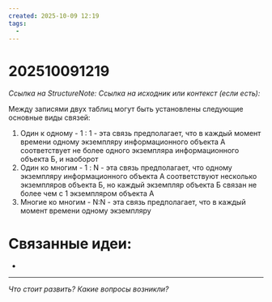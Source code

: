 ```yaml
---
created: 2025-10-09 12:19
tags:
  -
---
```

# 202510091219
*Ссылка на StructureNote:*
*Ссылка на исходник или контекст (если есть):* 

Между записями двух таблиц могут быть установлены следующие основные виды связей:
1) Один к одному - 1 : 1 - эта связь предполагает, что в каждый момент времени одному экземпляру информационного объекта А соответствует не более одного экземпляра информационного объекта Б, и наоборот
2) Один ко многим - 1 : N - эта связь предполагает, что одному экземпляру информационного объекта А соответствуют несколько экземпляров объекта Б, но каждый экземпляр объекта Б связан не более чем с 1 экземпляром объекта А
3) Многие ко многим - N:N - эта связь предполагает, что в каждый момент времени одному экземпляру 
# Связанные идеи:
* 
---

*Что стоит развить? Какие вопросы возникли?*